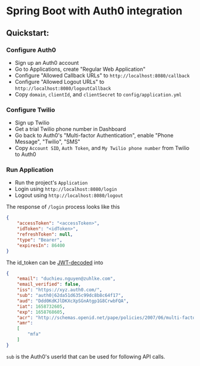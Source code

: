 # Spring Boot with Auth0 integration

## Quickstart:

### Configure Auth0
+ Sign up an Auth0 account
+ Go to Applications, create "Regular Web Application"
+ Configure "Allowed Callback URLs" to `http://localhost:8080/callback`
+ Configure "Allowed Logout URLs" to `http://localhost:8080/logoutCallback`
+ Copy `domain`, `clientId`, and `clientSecret` to `config/application.yml`

### Configure Twilio
+ Sign up Twilio
+ Get a trial Twilio phone number in Dashboard
+ Go back to Auth0's "Multi-factor Authentication", enable "Phone Message", "Twilio", "SMS"
+ Copy `Account SID`, `Auth Token`, and `My Twilio phone number` from Twilio to Auth0

### Run Application
+ Run the project's `Application`
+ Login using `http://localhost:8080/login`
+ Logout using `http://localhost:8080/logout`

The response of `/login` process looks like this

```json
{
    "accessToken": "<accessToken>",
    "idToken": "<idToken>",
    "refreshToken": null,
    "type": "Bearer",
    "expiresIn": 86400
}
```

The id_token can be [JWT-decoded](https://jwt.io/) into 

```json
{
    "email": "duchieu.nguyen@zuhlke.com",
    "email_verified": false,
    "iss": "https://xyz.auth0.com/",
    "sub": "auth0|62da51d635c99dc8b8c64f17",
    "aud": "Ddd0KdKJlDKXcXpSGnAtgp1G8CrwbFQA",
    "iat": 1658732605,
    "exp": 1658768605,
    "acr": "http://schemas.openid.net/pape/policies/2007/06/multi-factor",
    "amr":
    [
        "mfa"
    ]
}
```

`sub` is the Auth0's userId that can be used for following API calls.
